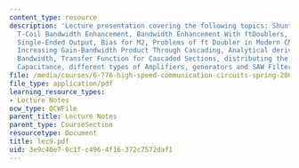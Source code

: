 ```yaml
---
content_type: resource
description: 'Lecture presentation covering the following topics: Shunt-Series Peaking,
  T-Coil Bandwidth Enhancement, Bandwidth Enhancement With ftDoublers, how to create
  Single-Ended Output, Bias for M2, Problems of ft Doubler in Modern CMOS RF Circuits,
  Increasing Gain-Bandwidth Product Through Cascading, Analytical derivation of overall
  Bandwidth, Transfer Function for Cascaded Sections, distributing the Input and Output
  Capacitance, different types of Amplifiers, generators and SAW Filters etc.'
file: /media/courses/6-776-high-speed-communication-circuits-spring-2005/3e9c40e70c1fc4964f16372c7572daf1_lec9.pdf
file_type: application/pdf
learning_resource_types:
- Lecture Notes
ocw_type: OCWFile
parent_title: Lecture Notes
parent_type: CourseSection
resourcetype: Document
title: lec9.pdf
uid: 3e9c40e7-0c1f-c496-4f16-372c7572daf1
---
```

